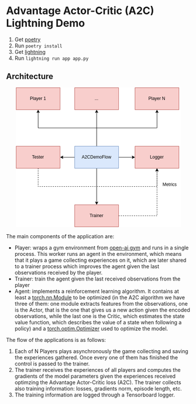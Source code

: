 # Advantage Actor-Critic (A2C) Lightning Demo

1. Get [poetry](https://python-poetry.org/docs/#installation)
2. Run `poetry install`
3. Get [lightning](https://lightning.ai/lightning-docs/)
4. Run `lightning run app app.py`

## Architecture

<p align="center">
  <img src="./images/arch.png" />
</p>

The main components of the application are:

* Player: wraps a gym environment from [open-ai gym](https://www.gymlibrary.ml/) and runs in a single process. This worker runs an agent in the environment, which means that it plays a game collecting experiences on it, which are later shared to a trainer process which improves the agent given the last observations received by the player.
* Trainer: train the agent given the last received observations from the player
* Agent: implements a reinforcement learning algorithm. It contains at least a [torch.nn.Module](https://pytorch.org/docs/stable/generated/torch.nn.Module.html) to be optimized (in the A2C algorithm we have three of them: one module extracts features from the observations, one is the Actor, that is the one that gives us a new action given the encoded observations, while the last one is the Critic, which estimates the state value function, which describes the value of a state when following a policy) and a [torch.optim.Optimizer](https://pytorch.org/docs/stable/optim.html) used to optimize the model.

The flow of the applications is as follows:

1. Each of N Players plays asynchronously the game collecting and saving the experiences gathered. Once every one of them has finished the control is passed to the trainer.
2. The trainer receives the experiences of all players and computes the gradients of the model parameters given the experiences received optimzing the Advantage Actor-Critic loss (A2C). The trainer collects also training information: losses, gradients norm, episode length, etc. 
3. The training information are logged through a Tensorboard logger.
